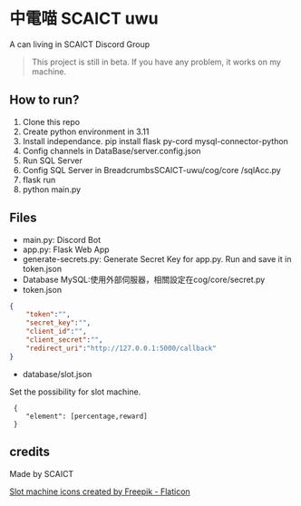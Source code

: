 # 中電喵 SCAICT uwu
A can living in SCAICT Discord Group

> This project is still in beta. If you have any problem, it works on my machine.

## How to run?

1. Clone this repo
2. Create python environment in 3.11
2. Install independance.
pip install flask py-cord mysql-connector-python
3. Config channels in DataBase/server.config.json
5. Run SQL Server
100. Config SQL Server in BreadcrumbsSCAICT-uwu/cog/core
/sqlAcc.py
999. flask run
373. python main.py

## Files

* main.py: Discord Bot
* app.py: Flask Web App
* generate-secrets.py: Generate Secret Key for app.py. Run and save it in token.json
* Database MySQL:使用外部伺服器，相關設定在cog/core/secret.py
* token.json

```json
{
    "token":"",
    "secret_key":"",
    "client_id":"",
    "client_secret":"",
    "redirect_uri":"http://127.0.0.1:5000/callback"
}
```
* database/slot.json

Set the possibility for slot machine.

```
 {
    "element": [percentage,reward]
 }
 ```


## credits

Made by SCAICT

<a href="https://www.flaticon.com/free-icons/slot-machine" title="slot machine icons">Slot machine icons created by Freepik - Flaticon</a>
